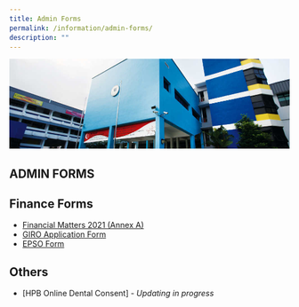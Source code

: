```yaml
---
title: Admin Forms
permalink: /information/admin-forms/
description: ""
---
```

![](/images/Information/Admin%20Forms%20Banner.jpg)


ADMIN FORMS
-----------

Finance Forms
-------------

*   [Financial Matters 2021 (Annex A)](/files/Finance%20Matters%20(Annex%20A).pdf)
*   [GIRO Application Form](/files/GIRO_Application_Form_Nov20.pdf)
*   [EPSO Form](/files/EPSO%20Application_Form_Sep19.pdf)

Others
------

*   [HPB Online Dental Consent] - *Updating in progress*